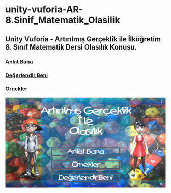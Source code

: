 # unity-vuforia-AR-8.Sinif_Matematik_Olasilik
## Unity Vuforia - Artırılmış Gerçeklik ile İlköğretim 8. Sınıf Matematik Dersi Olasılık Konusu.
### [Anlat Bana](https://www.youtube.com/watch?v=L1_leWNnV9Q)
### [Değerlendir Beni](https://www.youtube.com/watch?v=3F_PHC4CMC4)
### [Örnekler](https://www.youtube.com/watch?v=lgPxbFjZfuM)
[![Cover](github/cover.png)](https://www.youtube.com/@ilkadam "Cover")
